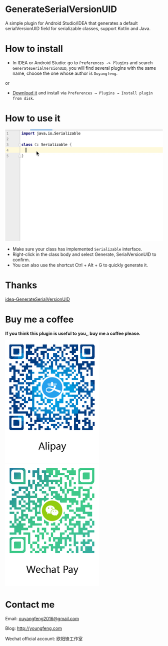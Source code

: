 GenerateSerialVersionUID
==
A simple plugin for Android Studio/IDEA that generates a default serialVersionUID field for serializable classes, support Kotlin and Java.

# How to install
* In IDEA or Android Studio: go to `Preferences -> Plugins` and search  `GenerateSerialVersionUID`, you will find several plugins with the same name, choose the one whose author is `Ouyangfeng`.

or 

* [Download it](https://plugins.jetbrains.com/plugin/13497-generateserialversionuid/) and install via `Preferences → Plugins → Install plugin from disk`.

# How to use it
![](https://raw.githubusercontent.com/yuanhoujun/intellij-generate-serial-version-uid-plugin/master/images/howToUse.gif)

* Make sure your class has implemented `Serializable` interface.
* Right-click in the class body and select Generate, SerialVersionUID to confirm.
* You can also use the shortcut Ctrl + Alt + G to quickly generate it.

# Thanks
[idea-GenerateSerialVersionUID](https://github.com/jbellassai/idea-GenerateSerialVersionUID)

# Buy me a coffee
**If you think this plugin is useful to you,, buy me a coffee please.**

![](https://github.com/yuanhoujun/intellij-generate-serial-version-uid-plugin/blob/master/images/alipay.png?raw=true)
![](https://github.com/yuanhoujun/intellij-generate-serial-version-uid-plugin/blob/master/images/wechatpay.png?raw=true)

# Contact me
Email: ouyangfeng2016@gmail.com

Blog: http://youngfeng.com

Wechat official account: 欧阳锋工作室

